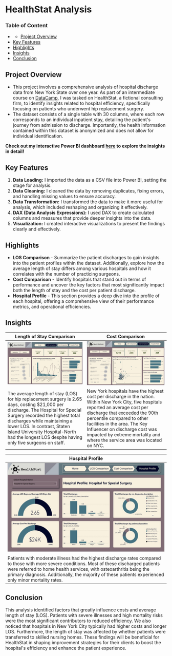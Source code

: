 # HealthStat Analysis 
### Table of Content
- - [Project Overview](#project-overview)
- [Key Features](#key-features)
- [Highlights](#highlights)
- [Insights](#insights)
- [Conclusion](#Conclusion)
## Project Overview
- This project involves a comprehensive analysis of hospital discharge data from New York State over one year. As part of an intermediate course on [DataCamp](https://app.datacamp.com/learn/courses/case-study-analyzing-healthcare-data-in-power-bi), I was tasked on HealthStat, a fictional consulting firm, to identify insights related to hospital efficiency, specifically focusing on patients who underwent hip replacement surgery.
- The dataset consists of a single table with 30 columns, where each row corresponds to an individual inpatient stay, detailing the patient's journey from admission to discharge. Importantly, the health information contained within this dataset is anonymized and does not allow for individual identification.

**Check out my interactive Power BI dashboard [here](https://app.powerbi.com/view?r=eyJrIjoiOTRlODZjMzEtNjU2Ni00ODc0LWI3MGMtNDkwNmYyNjM2YjFlIiwidCI6ImJmZmI5NzQ4LTRhNTEtNDRjOC05MjBmLTkzOGFjNDc5NzFlNSJ9) to explore the insights in detail!**

## Key Features
1. **Data Loading:** I imported the data as a CSV file into Power BI, setting the stage for analysis.
2. **Data Cleaning:** I cleaned the data by removing duplicates, fixing errors, and handling missing values to ensure accuracy.
3. **Data Transformation:** I transformed the data to make it more useful for analysis, which included reshaping and organizing it effectively.
4. **DAX (Data Analysis Expressions):** I used DAX to create calculated columns and measures that provide deeper insights into the data.
5. **Visualization:** I created interactive visualizations to present the findings clearly and effectively.

## Highlights
- **LOS Comparison** - Summarize the patient discharges to gain insights into the patient profiles within the dataset. Additionally, explore how the average length of stay differs among various hospitals and how it correlates with the number of practicing surgeons.
- **Cost Comparison** - Identify hospitals that stand out in terms of performance and uncover the key factors that most significantly impact both the length of stay and the cost per patient discharge.
- **Hospital Profile** - This section provides a deep dive into the profile of each hospital, offering a comprehensive view of their performance metrics, and operational efficiencies.

## Insights
|Length of Stay Comparison  |  Cost Comparison  |
|-------------------------  |-------------------|
|![LOS Comparison](https://github.com/elizabethwanjiku703/Analyzing-Healthcare-Data-in-Power-BI/blob/main/LOS%20Comparison.jpg)|![Cost Comparison](https://github.com/elizabethwanjiku703/Analyzing-Healthcare-Data-in-Power-BI/blob/main/Cost%20Comparison.jpg)
|The average length of stay (LOS) for hip replacement surgery is 2.65 days, costing $21,000 per discharge. The Hospital for Special Surgery recorded the highest total discharges while maintaining a lower LOS. In contrast, Staten Island University Hospital-North had the longest LOS despite having only five surgeons on staff.|New York hospitals have the highest cost per discharge in the nation. Within New York City, five hospitals reported an average cost per discharge that exceeded the 90th percentile compared to other facilities in the area. The Key Influencer on discharge cost was impacted by extreme mortality and where the service area was located on NYC. |  

| Hospital Profile|
|-----------------|
|![Hospital Profile](https://github.com/elizabethwanjiku703/Analyzing-Healthcare-Data-in-Power-BI/blob/main/Hospital%20Profile.jpg) |
|Patients with moderate illness had the highest discharge rates compared to those with more severe conditions. Most of these discharged patients were referred to home health services, with osteoarthritis being the primary diagnosis. Additionally, the majority of these patients experienced only minor mortality rates.|

## Conclusion
This analysis identified factors that greatly influence costs and average length of stay (LOS). Patients with severe illnesses and high mortality risks were the most significant contributors to reduced efficiency. We also noticed that hospitals in New York City typically had higher costs and longer LOS. Furthermore, the length of stay was affected by whether patients were transferred to skilled nursing homes. These findings will be beneficial for HealthStat in shaping improvement strategies for their clients to boost the hospital's efficiency and enhance the patient experience.
